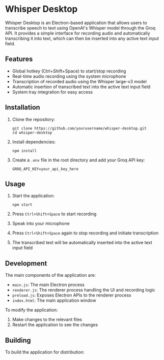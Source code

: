 # Whisper Desktop

Whisper Desktop is an Electron-based application that allows users to transcribe speech to text using OpenAI's Whisper model through the Groq API. It provides a simple interface for recording audio and automatically transcribing it into text, which can then be inserted into any active text input field.

## Features

- Global hotkey (Ctrl+Shift+Space) to start/stop recording
- Real-time audio recording using the system microphone
- Transcription of recorded audio using the Whisper large-v3 model
- Automatic insertion of transcribed text into the active text input field
- System tray integration for easy access

## Installation

1. Clone the repository:

   ```
   git clone https://github.com/yourusername/whisper-desktop.git
   cd whisper-desktop
   ```

2. Install dependencies:

   ```
   npm install
   ```

3. Create a `.env` file in the root directory and add your Groq API key:
   ```
   GROQ_API_KEY=your_api_key_here
   ```

## Usage

1. Start the application:

   ```
   npm start
   ```

2. Press `Ctrl+Shift+Space` to start recording
3. Speak into your microphone
4. Press `Ctrl+Shift+Space` again to stop recording and initiate transcription
5. The transcribed text will be automatically inserted into the active text input field

## Development

The main components of the application are:

- `main.js`: The main Electron process
- `renderer.js`: The renderer process handling the UI and recording logic
- `preload.js`: Exposes Electron APIs to the renderer process
- `index.html`: The main application window

To modify the application:

1. Make changes to the relevant files
2. Restart the application to see the changes

## Building

To build the application for distribution:
